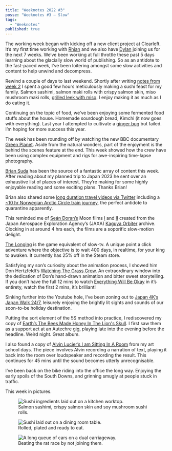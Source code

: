 ```yaml
---
title: "Weeknotes 2022 #3"
posse: "Weeknotes #3 – Slow"
tags:
  - "Weeknotes"
published: true
---
```


The working week began with kicking off a new client project at Clearleft. It’s my first time working with [Rhian](https://clearleft.com/about/team/rhian-evans) and we also have [Dylan](https://ribboncreative.co.uk/) joining us for the next 7 weeks. We‘ve been working at full throttle these past 5 days learning about the glacially slow world of publishing. So as an antidote to the fast-paced week, I’ve been loitering amongst some slow activities and content to help unwind and decompress.

Rewind a couple of days to last weekend. Shortly after writing [notes from week 2](https://benjamin.parry.is/writing/2022/01/weeknotes-2/) I spent a good few hours meticulously making a sushi feast for my family. Salmon sashimi, salmon maki rolls with crispy salmon skin, miso mushroom maki rolls, [grilled leek with miso](https://umami-recipe.com/en/recipes/grilled-japanese-leek). I enjoy making it as much as I do eating it.

Continuing on the topic of food, we’ve been enjoying some fermented food stuffs about the house. Homemade sourdough bread,  Kimchi (it now goes with everything). Last year I attempted to cultivate a [ginger bug](https://www.culturesforhealth.com/learn/recipe/lacto-fermentation-recipes/ginger-bug/) but failed. I’m hoping for more success this year.

The week has been rounding off by watching the new BBC documentary [Green Planet](https://www.bbc.co.uk/programmes/m0013cl7). Aside from the natural wonders, part of the enjoyment is the behind the scenes feature at the end. This week showed how the crew have been using complex equipment and rigs for awe-inspiring time-lapse photography.

[Brian Suda](https://twitter.com/briansuda) has been the source of a fantastic array of content this week. After reading about my planned trip to Japan 2023 he sent over an exhaustive list of places of interest. They’re making for some highly enjoyable reading and some exciting plans. Thanks Brian!

Brian also shared some [long duration travel videos via Twitter](https://twitter.com/briansuda/status/1483847800886599689) including a [~10 hr Norwegian Arctic Circle train journey](https://www.youtube.com/watch?v=3rDjPLvOShM), the perfect antidote to quarantine apparently.

This reminded me of [Seán Doran’s](https://twitter.com/_TheSeaning) Moon films [I](https://www.youtube.com/watch?v=ctqXSOJuaRE) and [II](https://www.youtube.com/watch?v=IfrQ5dczECY) created from the Japan Aerospace Exploration Agency’s (JAXA) [Kaguya Orbiter](https://www.kaguya.jaxa.jp/en/profile/index.htm) archive. Clocking in at around 4 hrs each, the films are a soporific slow-motion delight.

[The Longing](https://store.steampowered.com/app/893850/THE_LONGING/) is the game equivalent of slow-tv. A unique point a click adventure where the objective is to wait 400 days, in realtime, for your king to awaken. It currently has 25% off in the Steam store.

Satisfying my son’s curiosity about the animation process, I showed him Don Hertzfeldt’s [Watching The Grass Grow](https://www.youtube.com/watch?v=5EBdEoZUH7o). An extraordinary window into the dedication of Don’s hand-drawn animation and bitter sweet storytelling. If you don’t have the full 12 mins to watch [Everything Will Be Okay](https://www.youtube.com/watch?v=5EBdEoZUH7o) in it’s entirety, watch the first 2 mins, it’s brilliant!

Sinking further into the Youtube hole, I’ve been zoning out to [Japan 4K’s Japan Walk 24/7](https://www.youtube.com/watch?v=ihOKXVCL8mE), leisurely enjoying the brightly lit sights and sounds of our soon-to-be holiday destination.  

Putting the sort element of the 5S method into practice, I rediscovered my copy of [Earth’s The Bees Made Honey In The Lion's Skull](https://thronesanddominions.com/the-bees-made-honey-in-the-lion-s-skull-2008). I first saw them as a support act at an Autechre gig, playing late into the evening before the headline. Weird night. Great album.

I also found a copy of [Alvin Lucier’s I am Sitting In A Room](https://www.youtube.com/watch?v=fAxHlLK3Oyk) from my art school days. The piece involves Alvin recording a narration of text, playing it back into the room over loudspeaker and recording the result. This continues for 45 mins until the sound becomes utterly unrecognisable.

I’ve been back on the bike riding into the office the long way. Enjoying the early spoils of the South Downs, and grinning smugly at people stuck in traffic.  

This week in pictures.

<figure>
<img src="/assets/images/writing/2022/01/weeknotes-3-sushi-making.jpg" alt="Sushi ingredients laid out on a kitchen worktop.">
<figcaption>
Salmon sashimi, crispy salmon skin and soy mushroom sushi rolls.
</figcaption>
</figure>

<figure>
<img src="/assets/images/writing/2022/01/weeknotes-3-sushi-eating.jpg" alt="Sushi laid out on a dining room table.">
<figcaption>
Rolled, plated and ready to eat.
</figcaption>
</figure>

<figure>
<img src="/assets/images/writing/2022/01/weeknotes-3-long-way-slow.jpg" alt="A long queue of cars on a dual carriageway.">
<figcaption>
Beating the rat race by not joining them.
</figcaption>
</figure>
